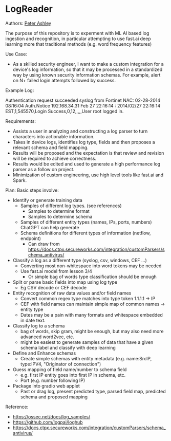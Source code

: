 # LogReader

Authors: 
  [Peter Ashley](https://www.linkedin.com/in/petersouleashley/)

The purpose of this repository is to experment with ML AI based log ingestion and recognition, in particular attempting to use fast.ai deep learning more that traditional methods (e.g. word frequency features)

Use Case:
- As a skilled security engineer, I want to make a custom integration for a device's log information, so that it may be processed in a standardized way by using known security information schemas. For example, alert on N+ failed login attempts followed by success.

Example Log: 

Authentication request succeeded syslog from Fortinet NAC:
02-28-2014 08:16:04 Auth.Notice 192.168.34.31 Feb 27 22:16:14 : 2014/02/27 22:16:14 EST,1,545570,Login Success,0,12,,,,,User root logged in.

Requirements:
- Assists a user in analyzing and constructing a log parser to turn characters into actionable information.
- Takes in device logs, identifies log type, fields and then proposes a relevant schema and field mapping.
- Results will be proposed and the expectation is that review and revision will be required to achieve correctness. 
- Results would be edited and used to generate a high performance log parser as a follow on project.
- Minimization of custom engineering, use high level tools like fast.ai and Spark. 

Plan: Basic steps involve:
- Identify or generate training data
  - Samples of different log types. (see references)
 	- Samples to determine format
	- Samples to determine schema
  - Samples of different entity types (names, IPs, ports, numbers) ChatGPT can help generate
  - Schema definitions for different types of information (netflow, endpoint)
	- Can draw from https://docs.ctpx.secureworks.com/integration/customParsers/schema_antivirus/
- Classify a log as a different type (syslog, csv, windows, CEF ...)
	- Converting most non-whitespace into word tokens may be needed
	- Use fast.ai model from lesson 3/4
		- Or simple bag of words type classification should be enough
- Split or parse basic fields into map using log type
	- Eg CSV decode or CEF decode
- Entity recognition of raw data values and/or field names
	- Convert common regex type matches into type token 1.1.1.1 -> IP
	- CEF with field names can maintain simple map of common names -> entity type
	- Dates may be a pain with many formats and whitespace embedded in date text.
- Classify log to a schema
	- bag of words, skip gram, might be enough, but may also need more advanced word2vec, etc.
	- might be easiest to generate samples of data that have a given schema label and classify with deep learning
- Define and Enhance schemas
	- Create simple schemas with entity metadata (e.g. name:SrcIP, type:IPV4, "Originator of connection")
- Guess mapping of field name/number to schema field
	- e.g. first IP entity goes into first IP in schema, etc.
	- Port (e.g. number following IP)
- Package into gradio web applet
	- Past or drag log, present predicted type, parsed field map, predicted schema and proposed mapping
	
Reference:
- https://ossec.net/docs/log_samples/
- https://github.com/logpai/loghub
- https://docs.ctpx.secureworks.com/integration/customParsers/schema_antivirus/




  
